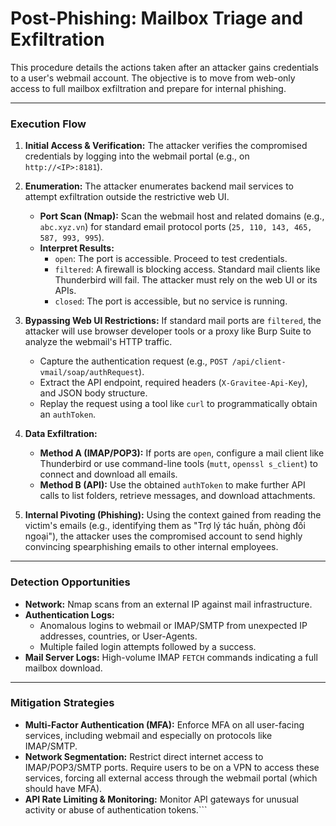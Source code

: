 # Post-Phishing: Mailbox Triage and Exfiltration

This procedure details the actions taken after an attacker gains credentials to a user's webmail account. The objective is to move from web-only access to full mailbox exfiltration and prepare for internal phishing.

---

### **Execution Flow**

1.  **Initial Access & Verification:** The attacker verifies the compromised credentials by logging into the webmail portal (e.g., on `http://<IP>:8181`).

2.  **Enumeration:** The attacker enumerates backend mail services to attempt exfiltration outside the restrictive web UI.
    *   **Port Scan (Nmap):** Scan the webmail host and related domains (e.g., `abc.xyz.vn`) for standard email protocol ports (`25, 110, 143, 465, 587, 993, 995`).
    *   **Interpret Results:**
        *   `open`: The port is accessible. Proceed to test credentials.
        *   `filtered`: A firewall is blocking access. Standard mail clients like Thunderbird will fail. The attacker must rely on the web UI or its APIs.
        *   `closed`: The port is accessible, but no service is running.

3.  **Bypassing Web UI Restrictions:** If standard mail ports are `filtered`, the attacker will use browser developer tools or a proxy like Burp Suite to analyze the webmail's HTTP traffic.
    *   Capture the authentication request (e.g., `POST /api/client-vmail/soap/authRequest`).
    *   Extract the API endpoint, required headers (`X-Gravitee-Api-Key`), and JSON body structure.
    *   Replay the request using a tool like `curl` to programmatically obtain an `authToken`.

4.  **Data Exfiltration:**
    *   **Method A (IMAP/POP3):** If ports are `open`, configure a mail client like Thunderbird or use command-line tools (`mutt`, `openssl s_client`) to connect and download all emails.
    *   **Method B (API):** Use the obtained `authToken` to make further API calls to list folders, retrieve messages, and download attachments.

5.  **Internal Pivoting (Phishing):** Using the context gained from reading the victim's emails (e.g., identifying them as "Trợ lý tác huấn, phòng đối ngoại"), the attacker uses the compromised account to send highly convincing spearphishing emails to other internal employees.

---

### **Detection Opportunities**

*   **Network:** Nmap scans from an external IP against mail infrastructure.
*   **Authentication Logs:**
    *   Anomalous logins to webmail or IMAP/SMTP from unexpected IP addresses, countries, or User-Agents.
    *   Multiple failed login attempts followed by a success.
*   **Mail Server Logs:** High-volume IMAP `FETCH` commands indicating a full mailbox download.

---

### **Mitigation Strategies**

*   **Multi-Factor Authentication (MFA):** Enforce MFA on all user-facing services, including webmail and especially on protocols like IMAP/SMTP.
*   **Network Segmentation:** Restrict direct internet access to IMAP/POP3/SMTP ports. Require users to be on a VPN to access these services, forcing all external access through the webmail portal (which should have MFA).
*   **API Rate Limiting & Monitoring:** Monitor API gateways for unusual activity or abuse of authentication tokens.```